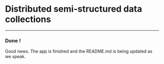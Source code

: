 # Distributed semi-structured data collections
---

### Done !
Good news.
The app is finished and the README.md is being updated as we speak.
